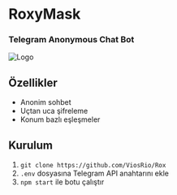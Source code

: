 
# RoxyMask  
### Telegram Anonymous Chat Bot  

![Logo](https://github.com/ViosRio/RoxyMask/blob/main/assets/logo.png?raw=true)

## Özellikler  
- Anonim sohbet  
- Uçtan uca şifreleme  
- Konum bazlı eşleşmeler  

## Kurulum  
1. `git clone https://github.com/ViosRio/Rox`  
2. `.env` dosyasına Telegram API anahtarını ekle  
3. `npm start` ile botu çalıştır  
